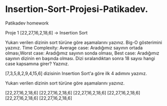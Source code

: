# Insertion-Sort-Projesi-Patikadev.
Patikadev homework

Proje 1
[22,27,16,2,18,6] -> Insertion Sort

Yukarı verilen dizinin sort türüne göre aşamalarını yazınız.
Big-O gösterimini yazınız.
Time Complexity: Average case: Aradığımız sayının ortada olması,Worst case: Aradığımız sayının sonda olması, Best case: Aradığımız sayının dizinin en başında olması.
Dizi sıralandıktan sonra 18 sayısı hangi case kapsamına girer? Yazınız.


[7,3,5,8,2,9,4,15,6] dizisinin Insertion Sort'a göre ilk 4 adımını yazınız.

Yukarı verilen dizinin sort türüne göre aşamalarını yazınız.

[22,27,16,2,18,6]
[22,27,16,2,18,6]
[22,27,16,2,18,6]
[22,27,16,2,18,6]
[22,27,16,2,18,6]
[22,27,16,2,18,6]
